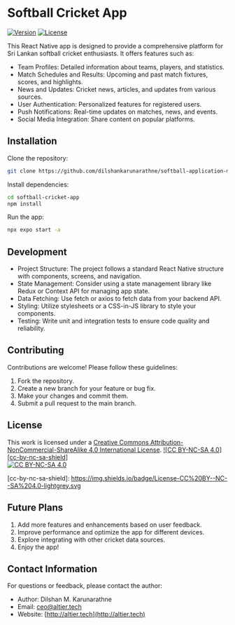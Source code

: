# Softball Cricket App

[![Version](https://img.shields.io/badge/version-1.0-brightgreen.svg)](https://pypi.org/project/ad-topic-recommender/)
[![License](https://img.shields.io/badge/license-CC%20BY--NC--SA%204.0-blue.svg)](https://creativecommons.org/licenses/by-nc-sa/4.0/)

This React Native app is designed to provide a comprehensive platform for Sri Lankan softball cricket enthusiasts. It offers features such as:

- Team Profiles: Detailed information about teams, players, and statistics.
- Match Schedules and Results: Upcoming and past match fixtures, scores, and highlights.
- News and Updates: Cricket news, articles, and updates from various sources.
- User Authentication: Personalized features for registered users.
- Push Notifications: Real-time updates on matches, news, and events.
- Social Media Integration: Share content on popular platforms.

## Installation

Clone the repository:
```bash
git clone https://github.com/dilshankarunarathne/softball-application-mobile.git
```

Install dependencies:
```bash
cd softball-cricket-app
npm install
```

Run the app:
```bash
npx expo start -a
```

## Development

- Project Structure: The project follows a standard React Native structure with components, screens, and navigation.
- State Management: Consider using a state management library like Redux or Context API for managing app state.
- Data Fetching: Use fetch or axios to fetch data from your backend API.
- Styling: Utilize stylesheets or a CSS-in-JS library to style your components.
- Testing: Write unit and integration tests to ensure code quality and reliability.

## Contributing

Contributions are welcome! Please follow these guidelines:

1. Fork the repository.   
2. Create a new branch for your feature or bug fix.   
3. Make your changes and commit them.
4. Submit a pull request to the main branch.

## License

This work is licensed under a
[Creative Commons Attribution-NonCommercial-ShareAlike 4.0 International License][cc-by-nc-sa].
[![CC BY-NC-SA 4.0][cc-by-nc-sa-shield]][cc-by-nc-sa]  
[![CC BY-NC-SA 4.0][cc-by-nc-sa-image]][cc-by-nc-sa] 

[cc-by-nc-sa]: http://creativecommons.org/licenses/by-nc-sa/4.0/
[cc-by-nc-sa-image]: https://licensebuttons.net/l/by-nc-sa/4.0/88x31.png
[cc-by-nc-sa-shield]: https://img.shields.io/badge/License-CC%20BY--NC--SA%204.0-lightgrey.svg   

## Future Plans

1. Add more features and enhancements based on user feedback.
2. Improve performance and optimize the app for different devices.
3. Explore integrating with other cricket data sources.
4. Enjoy the app!

## Contact Information

For questions or feedback, please contact the author:

- Author: Dilshan M. Karunarathne
- Email: ceo@altier.tech
- Website: [http://altier.tech](http://altier.tech)
